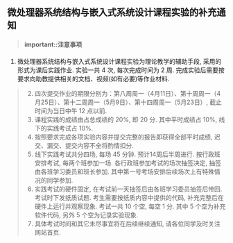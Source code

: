 ## 微处理器系统结构与嵌入式系统设计课程实验的补充通知

> #### important::注意事项
1. 微处理器系统结构与嵌入式系统设计课程实验为理论教学的辅助手段, 采用的形式为课后实践作业. 实验一共 4 次, 每次完成时间为 2 周. 完成实验后需要按要求向助教提供相关的文档、视频(如有必要)等作业材料. 
> 2. 四次提交作业的期限分别为：第八周周一（4月11日）、第十周周一（4月25日）、第十二周周一（5月9日）、第十四周周一（5月23日）, 截止时间为当日中午 12 点以前. 
>3. 课程实践的成绩由占总成绩的 20%, 即 20 分. 其中平时成绩占 10%, 线下的实践考试占 10%. 
>4. 按照要求完成各项实验内容并提交完整的报告即获得全部平时成绩, 迟交、漏交、提交内容不全将酌情扣分. 
> 5. 线下实践考试共分四场, 每场 45 分钟. 预计14周后半周进行. 按行政班安排考试, 每两个班参加一场. 各行政班参加考试的场次抽签决定, 抽签由各班学习委员和班长参加. 其中第一号考场安排后续场次上有特殊情况的同学参加. 
> 6. 实践考试的硬件固定, 在考试前一天抽签后由各班学习委员抽签后带回. 考试时下发纸质试题. 考生需要按纸质内容中提供的代码, 补充完整后在硬件上运行并观察现象. 考试一共 10 个空, 每空 1 分. 其中 5 个空为补充软件代码, 另外 5 个空为记录实验现象. 
> 7. 具体考试时间和其它未尽事宜将在后续继续通知, 请各位同学及时关注网站首页. 

